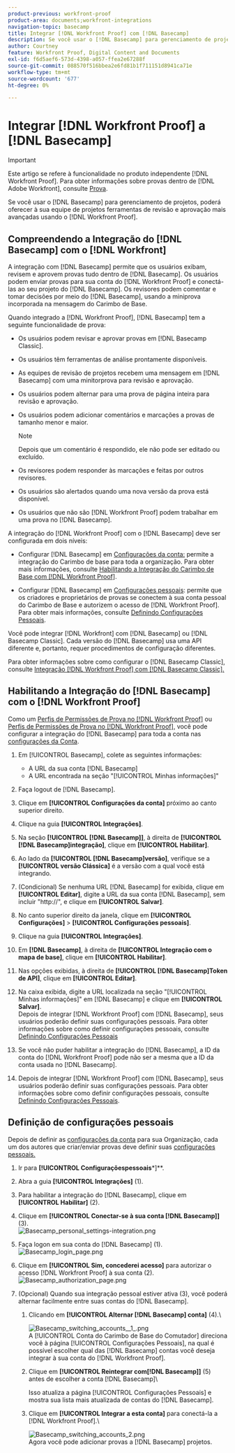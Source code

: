 ```yaml
---
product-previous: workfront-proof
product-area: documents;workfront-integrations
navigation-topic: basecamp
title: Integrar [!DNL Workfront Proof] com [!DNL Basecamp]
description: Se você usar o [!DNL Basecamp] para gerenciamento de projetos, poderá oferecer à sua equipe de projetos ferramentas de revisão e aprovação mais avançadas usando o [!DNL Workfront Proof].
author: Courtney
feature: Workfront Proof, Digital Content and Documents
exl-id: f6d5aef6-573d-4398-a057-ffea2e67288f
source-git-commit: 088570f516bbea2e6fd81b1f711151d8941ca71e
workflow-type: tm+mt
source-wordcount: '677'
ht-degree: 0%

---
```


# Integrar [!DNL Workfront Proof] a [!DNL Basecamp]

>[!IMPORTANT]
>
>Este artigo se refere à funcionalidade no produto independente [!DNL Workfront Proof]. Para obter informações sobre provas dentro de [!DNL Adobe Workfront], consulte [Prova](../../../review-and-approve-work/proofing/proofing.md).

Se você usar o [!DNL Basecamp] para gerenciamento de projetos, poderá oferecer à sua equipe de projetos ferramentas de revisão e aprovação mais avançadas usando o [!DNL Workfront Proof].

## Compreendendo a Integração do [!DNL Basecamp] com o [!DNL Workfront]

A integração com [!DNL Basecamp] permite que os usuários exibam, revisem e aprovem provas tudo dentro de [!DNL Basecamp]. Os usuários podem enviar provas para sua conta do [!DNL Workfront Proof] e conectá-las ao seu projeto do [!DNL Basecamp]. Os revisores podem comentar e tomar decisões por meio do [!DNL Basecamp], usando a miniprova incorporada na mensagem do Carimbo de Base.

Quando integrado a [!DNL Workfront Proof], [!DNL Basecamp] tem a seguinte funcionalidade de prova:

* Os usuários podem revisar e aprovar provas em [!DNL Basecamp Classic].
* Os usuários têm ferramentas de análise prontamente disponíveis.
* As equipes de revisão de projetos recebem uma mensagem em [!DNL Basecamp] com uma minitorprova para revisão e aprovação.
* Os usuários podem alternar para uma prova de página inteira para revisão e aprovação.
* Os usuários podem adicionar comentários e marcações a provas de tamanho menor e maior.

  >[!NOTE]
  >
  >Depois que um comentário é respondido, ele não pode ser editado ou excluído.

* Os revisores podem responder às marcações e feitas por outros revisores.
* Os usuários são alertados quando uma nova versão da prova está disponível.
* Os usuários que não são [!DNL Workfront Proof] podem trabalhar em uma prova no [!DNL Basecamp].

A integração do [!DNL Workfront Proof] com o [!DNL Basecamp] deve ser configurada em dois níveis:

* Configurar [!DNL Basecamp] em [Configurações da conta:](https://support.workfront.com/hc/en-us/sections/115000912147-Account-settings) permite a integração do Carimbo de base para toda a organização. Para obter mais informações, consulte [Habilitando a Integração do Carimbo de Base com [!DNL Workfront Proof]](#enabling-the-basecamp-integration-with-workfront-proof).

* Configurar [!DNL Basecamp] em [Configurações pessoais](https://support.workfront.com/hc/en-us/sections/115000921168-Personal-settings): permite que os criadores e proprietários de provas se conectem à sua conta pessoal do Carimbo de Base e autorizem o acesso de [!DNL Workfront Proof]. Para obter mais informações, consulte [Definindo Configurações Pessoais](#configuring-personal-settings).

Você pode integrar [!DNL Workfront] com [!DNL Basecamp] ou [!DNL Basecamp Classic]. Cada versão do [!DNL Basecamp] usa uma API diferente e, portanto, requer procedimentos de configuração diferentes.

Para obter informações sobre como configurar o [!DNL Basecamp Classic], consulte [Integração [!DNL Workfront Proof] com [!DNL Basecamp Classic].](https://support.workfront.com/knowledge/articles/115004234707/en-us?brand_id=662728&return_to=%2Fhc%2Fen-us%2Farticles%2F115004234707)

## Habilitando a Integração do [!DNL Basecamp] com o [!DNL Workfront Proof]

Como um [Perfis de Permissões de Prova no [!DNL Workfront Proof]](../../../workfront-proof/wp-acct-admin/account-settings/proof-perm-profiles-in-wp.md) ou [Perfis de Permissões de Prova no [!DNL Workfront Proof]](../../../workfront-proof/wp-acct-admin/account-settings/proof-perm-profiles-in-wp.md), você pode configurar a integração do [!DNL Basecamp] para toda a conta nas [configurações da Conta](https://support.workfront.com/hc/en-us/sections/115000912147-Account-settings).

1. Em [!UICONTROL Basecamp], colete as seguintes informações:

   * A URL da sua conta [!DNL Basecamp]
   * A URL encontrada na seção &quot;[!UICONTROL Minhas informações]&quot;

1. Faça logout de [!DNL Basecamp].
1. Clique em **[!UICONTROL Configurações da conta]** próximo ao canto superior direito.
1. Clique na guia **[!UICONTROL Integrações]**.
1. Na seção **[!UICONTROL [!DNL Basecamp]]**, à direita de **[!UICONTROL [!DNL Basecamp]integração]**, clique em **[!UICONTROL Habilitar]**.

1. Ao lado da **[!UICONTROL [!DNL Basecamp]versão]**, verifique se a **[!UICONTROL versão Clássica]** é a versão com a qual você está integrando.

1. (Condicional) Se nenhuma URL [!DNL Basecamp] for exibida, clique em **[!UICONTROL Editar]**, digite a URL da sua conta [!DNL Basecamp], sem incluir &quot;http://&quot;, e clique em **[!UICONTROL Salvar]**.

1. No canto superior direito da janela, clique em **[!UICONTROL Configurações]** > **[!UICONTROL Configurações pessoais]**.

1. Clique na guia **[!UICONTROL Integrações]**.
1. Em **[!DNL Basecamp]**, à direita de **[!UICONTROL Integração com o mapa de base]**, clique em **[!UICONTROL Habilitar]**.

1. Nas opções exibidas, à direita de **[!UICONTROL [!DNL Basecamp]Token de API]**, clique em **[!UICONTROL Editar]**.

1. Na caixa exibida, digite a URL localizada na seção &quot;[!UICONTROL Minhas informações]&quot; em [!DNL Basecamp] e clique em **[!UICONTROL Salvar]**.\
   Depois de integrar [!DNL Workfront Proof] com [!DNL Basecamp], seus usuários poderão definir suas configurações pessoais. Para obter informações sobre como definir configurações pessoais, consulte [Definindo Configurações Pessoais](#configuring-personal-settings)

1. Se você não puder habilitar a integração do [!DNL Basecamp], a ID da conta do [!DNL Workfront Proof] pode não ser a mesma que a ID da conta usada no [!DNL Basecamp].
1. Depois de integrar [!DNL Workfront Proof] com [!DNL Basecamp], seus usuários poderão definir suas configurações pessoais. Para obter informações sobre como definir configurações pessoais, consulte [Definindo Configurações Pessoais](#configuring-personal-settings).

## Definição de configurações pessoais

Depois de definir as [configurações da conta](https://support.workfront.com/hc/en-us/sections/115000912147-Account-settings) para sua Organização, cada um dos autores que criar/enviar provas deve definir suas [configurações pessoais.](https://support.workfront.com/hc/en-us/sections/115000921168-Personal-settings)

1. Ir para **[!UICONTROL Configurações&#x200B;pessoais***]**.

1. Abra a guia **[!UICONTROL Integrações]** (1).
1. Para habilitar a integração do [!DNL Basecamp], clique em **[!UICONTROL Habilitar]** (2).
1. Clique em **[!UICONTROL Conectar-se à sua conta [!DNL Basecamp]]** (3).\
   ![Basecamp_personal_settings-integration.png](assets/basecamp-personal-settings-integration-350x174.png)

1. Faça logon em sua conta do [!DNL Basecamp] (1).\
   ![Basecamp_login_page.png](assets/basecamp-login-page-350x107.png)

1. Clique em **[!UICONTROL Sim, concederei acesso]** para autorizar o acesso [!DNL Workfront Proof] à sua conta (2).\
   ![Basecamp_authorization_page.png](assets/basecamp-authorization-page-350x173.png)

1. (Opcional) Quando sua integração pessoal estiver ativa (3), você poderá alternar facilmente entre suas contas do [!DNL Basecamp].

   1. Clicando em **[!UICONTROL Alternar [!DNL Basecamp] conta]** (4).\

      ![Basecamp_switching_accounts__1_.png](assets/basecamp-switching-accounts--1--350x179.png)\
      A [!UICONTROL Conta do Carimbo de Base do Comutador] direciona você à página [!UICONTROL Configurações Pessoais], na qual é possível escolher qual das [!DNL Basecamp] contas você deseja integrar à sua conta do [!DNL Workfront Proof].

   1. Clique em **[!UICONTROL Reintegrar com[!DNL Basecamp]]** (5) antes de escolher a conta [!DNL Basecamp]\

      Isso atualiza a página [!UICONTROL Configurações Pessoais] e mostra sua lista mais atualizada de contas do [!DNL Basecamp].

   1. Clique em **[!UICONTROL Integrar a esta conta]** para conectá-la a [!DNL Workfront Proof].\

      ![Basecamp_switching_accounts_2.png](assets/basecamp-switching-accounts-2-350x138.png)\
      Agora você pode adicionar provas a [!DNL Basecamp] projetos.
